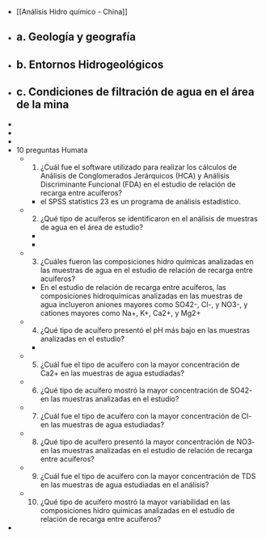 - [[Análisis Hidro químico - China]]
- ## a. Geología y geografía
- ## b. Entornos Hidrogeológicos
- ## c. Condiciones de filtración de agua en el área de la mina
- 
- 
- 
- 10 preguntas Humata
	- 1. ¿Cuál fue el software utilizado para realizar los cálculos de Análisis de Conglomerados Jerárquicos (HCA) y Análisis Discriminante Funcional (FDA) en el estudio de relación de recarga entre acuíferos?
		- el SPSS statistics 23 es un programa de análisis estadístico.
		
	- 2. ¿Qué tipo de acuíferos se identificaron en el análisis de muestras de agua en el área de estudio?
		- 
		- 
	- 3. ¿Cuáles fueron las composiciones hidro químicas analizadas en las muestras de agua en el estudio de relación de recarga entre acuíferos?
		- En el estudio de relación de recarga entre acuíferos, las composiciones hidroquímicas analizadas en las muestras de agua incluyeron aniones mayores como SO42-, Cl-, y NO3-, y cationes mayores como Na+, K+, Ca2+, y Mg2+
		
	- 4. ¿Qué tipo de acuífero presentó el pH más bajo en las muestras analizadas en el estudio?
		- 
	- 5. ¿Cuál fue el tipo de acuífero con la mayor concentración de Ca2+ en las muestras de agua estudiadas?
	- 6. ¿Qué tipo de acuífero mostró la mayor concentración de SO42- en las muestras analizadas en el estudio?
	- 7. ¿Cuál fue el tipo de acuífero con la mayor concentración de Cl- en las muestras de agua estudiadas?
	- 8. ¿Qué tipo de acuífero presentó la mayor concentración de NO3- en las muestras analizadas en el estudio de relación de recarga entre acuíferos?
	- 9. ¿Cuál fue el tipo de acuífero con la mayor concentración de TDS en las muestras de agua estudiadas en el análisis?
	- 10. ¿Qué tipo de acuífero mostró la mayor variabilidad en las composiciones hidro químicas analizadas en el estudio de relación de recarga entre acuíferos?
- 